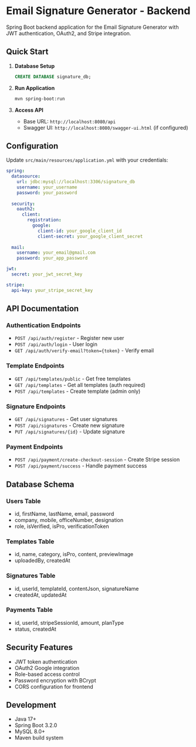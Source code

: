 # Email Signature Generator - Backend

Spring Boot backend application for the Email Signature Generator with JWT authentication, OAuth2, and Stripe integration.

## Quick Start

1. **Database Setup**
   ```sql
   CREATE DATABASE signature_db;
   ```

2. **Run Application**
   ```bash
   mvn spring-boot:run
   ```

3. **Access API**
   - Base URL: `http://localhost:8080/api`
   - Swagger UI: `http://localhost:8080/swagger-ui.html` (if configured)

## Configuration

Update `src/main/resources/application.yml` with your credentials:

```yaml
spring:
  datasource:
    url: jdbc:mysql://localhost:3306/signature_db
    username: your_username
    password: your_password
  
  security:
    oauth2:
      client:
        registration:
          google:
            client-id: your_google_client_id
            client-secret: your_google_client_secret
  
  mail:
    username: your_email@gmail.com
    password: your_app_password

jwt:
  secret: your_jwt_secret_key

stripe:
  api-key: your_stripe_secret_key
```

## API Documentation

### Authentication Endpoints
- `POST /api/auth/register` - Register new user
- `POST /api/auth/login` - User login
- `GET /api/auth/verify-email?token={token}` - Verify email

### Template Endpoints
- `GET /api/templates/public` - Get free templates
- `GET /api/templates` - Get all templates (auth required)
- `POST /api/templates` - Create template (admin only)

### Signature Endpoints
- `GET /api/signatures` - Get user signatures
- `POST /api/signatures` - Create new signature
- `PUT /api/signatures/{id}` - Update signature

### Payment Endpoints
- `POST /api/payment/create-checkout-session` - Create Stripe session
- `POST /api/payment/success` - Handle payment success

## Database Schema

### Users Table
- id, firstName, lastName, email, password
- company, mobile, officeNumber, designation
- role, isVerified, isPro, verificationToken

### Templates Table
- id, name, category, isPro, content, previewImage
- uploadedBy, createdAt

### Signatures Table
- id, userId, templateId, contentJson, signatureName
- createdAt, updatedAt

### Payments Table
- id, userId, stripeSessionId, amount, planType
- status, createdAt

## Security Features
- JWT token authentication
- OAuth2 Google integration
- Role-based access control
- Password encryption with BCrypt
- CORS configuration for frontend

## Development
- Java 17+
- Spring Boot 3.2.0
- MySQL 8.0+
- Maven build system